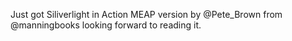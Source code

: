 <!--
id: 241070168
link: http://kevinisom.info/post/241070168/just-got-siliverlight-in-action-meap-version-by
slug: just-got-siliverlight-in-action-meap-version-by
date: Thu Nov 12 2009 17:00:11 GMT+1300 (NZDT)
raw: {"blog_name":"kevinisom","id":241070168,"post_url":"http://kevinisom.info/post/241070168/just-got-siliverlight-in-action-meap-version-by","slug":"just-got-siliverlight-in-action-meap-version-by","type":"text","date":"2009-11-12 04:00:11 GMT","timestamp":1257998411,"state":"published","format":"html","reblog_key":"bdF8n4cD","tags":[],"short_url":"http://tmblr.co/Zw68YyENd1O","highlighted":[],"feed_item":"http://twitter.com/kev_nz/statuses/5639830521","from_feed_id":"650289","note_count":0,"title":null,"body":"<p>Just got Siliverlight in Action MEAP version by @Pete_Brown from @manningbooks looking forward to reading it.</p>"}
publish: 2009-11-012
tags: 
title: null
-->


Just got Siliverlight in Action MEAP version by @Pete\_Brown from
@manningbooks looking forward to reading it.


